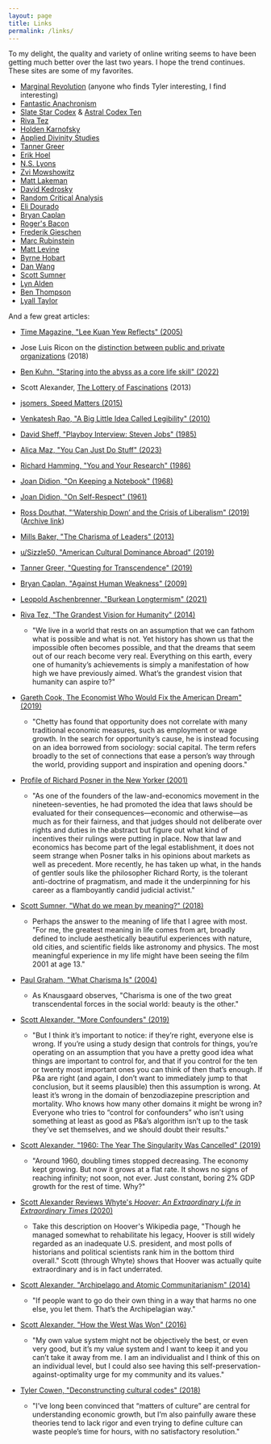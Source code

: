 ```yaml
---
layout: page
title: Links
permalink: /links/
---
```


To my delight, the quality and variety of online writing seems to have been getting much better over the last two years. I hope the trend continues. These sites are some of my favorites.

* [Marginal Revolution](http://marginalrevolution.com/) (anyone who finds Tyler interesting, I find interesting)
* [Fantastic Anachronism](https://fantasticanachronism.com/)
* [Slate Star Codex](http://slatestarcodex.com/) & [Astral Codex Ten](https://astralcodexten.substack.com/archive)
* [Riva Tez](https://www.hardtowrite.com/)
* [Holden Karnofsky](https://www.cold-takes.com/)
* [Applied Divinity Studies](https://applieddivinitystudies.com/)
* [Tanner Greer](https://scholars-stage.org/)
* [Erik Hoel](https://www.theintrinsicperspective.com/archive)
* [N.S. Lyons](https://theupheaval.substack.com/archive)
* [Zvi Mowshowitz](https://thezvi.substack.com/archive)
* [Matt Lakeman](https://dormin.org/)
* [David Kedrosky](https://daviskedrosky.substack.com/archive)
* [Random Critical Analysis](https://randomcriticalanalysis.com/)
* [Eli Dourado](https://elidourado.com/archive/)
* [Bryan Caplan](https://betonit.substack.com/archive)
* [Roger's Bacon](https://www.secretorum.life/archive)
* [Frederik Gieschen](https://neckar.substack.com/archive)
* [Marc Rubinstein](https://www.netinterest.co/)
* [Matt Levine](https://www.bloomberg.com/view/topics/money-stuff)
* [Byrne Hobart](https://diff.substack.com/)
* [Dan Wang](https://danwang.co/)
* [Scott Sumner](https://themoneyillusion.com/)
* [Lyn Alden](https://www.lynalden.com/)
* [Ben Thompson](https://stratechery.com/)
* [Lyall Taylor](https://lt3000.blogspot.com/)

And a few great articles:

- [Time Magazine, "Lee Kuan Yew Reflects" (2005)](http://content.time.com/time/subscriber/printout/0,8816,1137705,00.html)
- Jose Luis Ricon on the [distinction between public and private organizations](https://nintil.com/the-crumbling-public-private-distinction) (2018)
- [Ben Kuhn, "Staring into the abyss as a core life skill" (2022)](https://www.benkuhn.net/abyss/)
- Scott Alexander, [The Lottery of Fascinations](https://slatestarcodex.com/2013/06/30/the-lottery-of-fascinations/) (2013)
- [jsomers, Speed Matters (2015)](https://jsomers.net/blog/speed-matters)
- [Venkatesh Rao, "A Big Little Idea Called Legibility" (2010)](https://www.ribbonfarm.com/2010/07/26/a-big-little-idea-called-legibility/)
- [David Sheff, "Playboy Interview: Steven Jobs" (1985)](https://allaboutstevejobs.com/verbatim/interviews/playboy_1985)
- [Alica Maz, "You Can Just Do Stuff" (2023)](https://alicemaz.substack.com/p/you-can-just-do-stuff)
- [Richard Hamming, "You and Your Research" (1986)](https://www.cs.virginia.edu/~robins/YouAndYourResearch.html)
- [Joan Didion, "On Keeping a Notebook" (1968)](https://accessinghigherground.org/handouts2013/HTCTU%20Alt%20Format%20Manuals/Processing%20PDF%20Sample%20Files/00%20On%20Keeping%20a%20Notebook.pdf)
- [Joan Didion, "On Self-Respect" (1961)](https://www.vogue.com/article/joan-didion-self-respect-essay-1961)
- [Ross Douthat, "‘Watership Down’ and the Crisis of Liberalism" (2019)](https://www.nytimes.com/2019/10/22/opinion/watership-down-liberalism.html) ([Archive link](https://web.archive.org/web/20191022102037/https://www.nytimes.com/2019/10/22/opinion/watership-down-liberalism.html))
- [Mills Baker, "The Charisma of Leaders" (2013)](https://metaismurder.com/post/44155254813/the-charisma-of-leaders)
- [u/Sizzle50, "American Cultural Dominance Abroad" (2019)](https://www.reddit.com/r/TheMotte/comments/bheycc/american_cultural_dominance_abroad/)
- [Tanner Greer, "Questing for Transcendence" (2019)](https://scholars-stage.blogspot.com/2019/04/on-quests-for-transcendence.html)
- [Bryan Caplan, "Against Human Weakness" (2009)](https://www.econlib.org/archives/2009/09/against_human_w.html)
- [Leopold Aschenbrenner, "Burkean Longtermism" (2021)](https://www.forourposterity.com/burkean-longtermism/)
- [Riva Tez, "The Grandest Vision for Humanity" (2014)](https://www.hardtowrite.com/grandestvision/)
  - "We live in a world that rests on an assumption that we can fathom what is possible and what is not. Yet history has shown us that the impossible often becomes possible, and that the dreams that seem out of our reach become very real. Everything on this earth, every one of humanity’s achievements is simply a manifestation of how high we have previously aimed. What’s the grandest vision that humanity can aspire to?"

- [Gareth Cook, The Economist Who Would Fix the American Dream" (2019)](https://www.theatlantic.com/magazine/archive/2019/08/raj-chettys-american-dream/592804/)
  - "Chetty has found that opportunity does not correlate with many traditional economic measures, such as employment or wage growth. In the search for opportunity’s cause, he is instead focusing on an idea borrowed from sociology: social capital. The term refers broadly to the set of connections that ease a person’s way through the world, providing support and inspiration and opening doors."

- [Profile of Richard Posner in the New Yorker (2001)](https://www.newyorker.com/magazine/2001/12/10/the-bench-burner)
  - "As one of the founders of the law-and-economics movement in the nineteen-seventies, he had promoted the idea that laws should be evaluated for their consequences—economic and otherwise—as much as for their fairness, and that judges should not deliberate over rights and duties in the abstract but figure out what kind of incentives their rulings were putting in place. Now that law and economics has become part of the legal establishment, it does not seem strange when Posner talks in his opinions about markets as well as precedent. More recently, he has taken up what, in the hands of gentler souls like the philosopher Richard Rorty, is the tolerant anti-doctrine of pragmatism, and made it the underpinning for his career as a flamboyantly candid judicial activist."

- [Scott Sumner, "What do we mean by meaning?" (2018)](https://www.themoneyillusion.com/what-do-we-mean-by-meaning/)
  - Perhaps the answer to the meaning of life that I agree with most. "For me, the greatest meaning in life comes from art, broadly defined to include aesthetically beautiful experiences with nature, old cities, and scientific fields like astronomy and physics.  The most meaningful experience in my life might have been seeing the film 2001 at age 13."

- [Paul Graham, "What Charisma Is" (2004)](http://www.paulgraham.com/recharisma.html)
  - As Knausgaard observes, "Charisma is one of the two great transcendental forces in the social world: beauty is the other."

- [Scott Alexander, "More Confounders" (2019)](https://slatestarcodex.com/2019/06/24/you-need-more-confounders/)
  - "But I think it’s important to notice: if they’re right, everyone else is wrong. If you’re using a study design that controls for things, you’re operating on an assumption that you have a pretty good idea what things are important to control for, and that if you control for the ten or twenty most important ones you can think of then that’s enough. If P&a are right (and again, I don’t want to immediately jump to that conclusion, but it seems plausible) then this assumption is wrong. At least it’s wrong in the domain of benzodiazepine prescription and mortality. Who knows how many other domains it might be wrong in? Everyone who tries to “control for confounders” who isn’t using something at least as good as P&a’s algorithm isn’t up to the task they’ve set themselves, and we should doubt their results."

- [Scott Alexander, "1960: The Year The Singularity Was Cancelled" (2019)](https://slatestarcodex.com/2019/04/22/1960-the-year-the-singularity-was-cancelled/)
  - "Around 1960, doubling times stopped decreasing. The economy kept growing. But now it grows at a flat rate. It shows no signs of reaching infinity; not soon, not ever. Just constant, boring 2% GDP growth for the rest of time. Why?"

- [Scott Alexander Reviews Whyte's _Hoover: An Extraordinary Life in Extraordinary Times_ (2020)](https://slatestarcodex.com/2020/03/17/book-review-hoover/)
  - Take this description on Hoover's Wikipedia page, "Though he managed somewhat to rehabilitate his legacy, Hoover is still widely regarded as an inadequate U.S. president, and most polls of historians and political scientists rank him in the bottom third overall." Scott (through Whyte) shows that Hoover was actually quite extraordinary and is in fact underrated.

- [Scott Alexander, "Archipelago and Atomic Communitarianism" (2014)](https://slatestarcodex.com/2014/06/07/archipelago-and-atomic-communitarianism)
  - "If people want to go do their own thing in a way that harms no one else, you let them. That’s the Archipelagian way."

- [Scott Alexander, "How the West Was Won" (2016)](https://slatestarcodex.com/2016/07/25/how-the-west-was-won/)
  - "My own value system might not be objectively the best, or even very good, but it’s my value system and I want to keep it and you can’t take it away from me. I am an individualist and I think of this on an individual level, but I could also see having this self-preservation-against-optimality urge for my community and its values."

- [Tyler Cowen, "Deconstruncting cultural codes" (2018)](https://marginalrevolution.com/marginalrevolution/2018/12/deconstructing-cultural-codes.html)
  - "I’ve long been convinced that “matters of culture” are central for understanding economic growth, but I’m also painfully aware these theories tend to lack rigor and even trying to define culture can waste people’s time for hours, with no satisfactory resolution."

  
